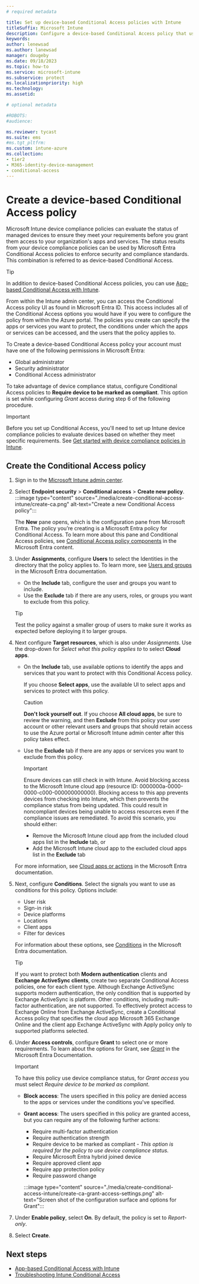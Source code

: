 ```yaml
---
# required metadata

title: Set up device-based Conditional Access policies with Intune
titleSuffix: Microsoft Intune
description: Configure a device-based Conditional Access policy that uses device status from a Microsoft Intune device compliance policies.
keywords:
author: lenewsad
ms.author: lanewsad
manager: dougeby
ms.date: 09/18/2023
ms.topic: how-to
ms.service: microsoft-intune
ms.subservice: protect
ms.localizationpriority: high
ms.technology:
ms.assetid: 

# optional metadata

#ROBOTS:
#audience:

ms.reviewer: tycast
ms.suite: ems
#ms.tgt_pltfrm:
ms.custom: intune-azure
ms.collection:
- tier2
- M365-identity-device-management
- conditional-access
---
```


# Create a device-based Conditional Access policy

Microsoft Intune device compliance policies can evaluate the status of managed devices to ensure they meet your requirements before you grant them access to your organization's apps and services. The status results from your device compliance policies can be used by Microsoft Entra Conditional Access policies to enforce security and compliance standards. This combination is referred to as device-based Conditional Access.

> [!TIP]
> In addition to device-based Conditional Access policies, you can use [App-based Conditional Access with Intune](app-based-conditional-access-intune.md).

From within the Intune admin center, you can access the Conditional Access policy UI as found in Microsoft Entra ID. This access includes all of the Conditional Access options you would have if you were to configure the policy from within the Azure portal. The policies you create can specify the apps or services you want to protect, the conditions under which the apps or services can be accessed, and the users that the policy applies to.

To Create a device-based Conditional Access policy your account must have one of the following permissions in Microsoft Entra:

- Global administrator
- Security administrator
- Conditional Access administrator

To take advantage of device compliance status, configure Conditional Access policies to **Require device to be marked as compliant**. This option is set while configuring *Grant* access during step 6 of the following procedure.

> [!IMPORTANT]
> Before you set up Conditional Access, you'll need to set up Intune device compliance policies to evaluate devices based on whether they meet specific requirements. See [Get started with device compliance policies in Intune](device-compliance-get-started.md).

## Create the Conditional Access policy

1. Sign in to the [Microsoft Intune admin center](https://go.microsoft.com/fwlink/?linkid=2109431).

2. Select **Endpoint security** > **Conditional access** > **Create new policy**.
:::image type="content" source="./media/create-conditional-access-intune/create-ca.png" alt-text="Create a new Conditional Access policy":::

   The **New** pane opens, which is the configuration pane from Microsoft Entra. The policy you’re creating is a Microsoft Entra policy for Conditional Access. To learn more about this pane and Conditional Access policies, see [Conditional Access policy components](/azure/active-directory/conditional-access/concept-conditional-access-policies) in the Microsoft Entra content.

3. Under **Assignments**, configure **Users** to select the Identities in the directory that the policy applies to. To learn more, see [Users and groups](/azure/active-directory/conditional-access/concept-conditional-access-users-groups) in the Microsoft Entra documentation.

   - On the **Include** tab, configure the user and groups you want to include.  
   - Use the **Exclude** tab if there are any users, roles, or groups you want to exclude from this policy.

   > [!TIP]
   > Test the policy against a smaller group of users to make sure it works as expected before deploying it to larger groups.

4. Next configure **Target resources**, which is also under *Assignments*. Use the drop-down for *Select what this policy applies to* to select **Cloud apps**.

   - On the **Include** tab, use available options to identify the apps and services that you want to protect with this Conditional Access policy.

     If you choose **Select apps**, use the available UI to select apps and services to protect with this policy.

     > [!CAUTION]
     > **Don't lock yourself out**. If you choose **All cloud apps**, be sure to review the warning, and then **Exclude** from this policy your user account or other relevant users and groups that should retain access to use the Azure portal or Microsoft Intune admin center after this policy takes effect.

   - Use the **Exclude** tab if there are any apps or services you want to exclude from this policy.
  
     > [!IMPORTANT]
     > Ensure devices can still check in with Intune. Avoid blocking access to the Microsoft Intune cloud app (resource ID: 0000000a-0000-0000-c000-000000000000). Blocking access to this app prevents devices from checking into Intune, which then prevents the compliance status from being updated. This could result in noncompliant devices being unable to access resources even if the compliance issues are remediated.  To avoid this scenario, you should either:   
     > - Remove the Microsoft Intune cloud app from the included cloud apps list in the **Include** tab, or   
     > - Add the Microsoft Intune cloud app to the excluded cloud apps list in the **Exclude** tab 

   For more information, see [Cloud apps or actions](/azure/active-directory/conditional-access/concept-conditional-access-cloud-apps) in the Microsoft Entra documentation.

5. Next, configure **Conditions**. Select the signals you want to use as conditions for this policy. Options include:

   - User risk
   - Sign-in risk
   - Device platforms
   - Locations
   - Client apps
   - Filter for devices

   For information about these options, see [Conditions](/azure/active-directory/conditional-access/concept-conditional-access-conditions) in the Microsoft Entra documentation.

   > [!TIP]
   > If you want to protect both **Modern authentication** clients and **Exchange ActiveSync clients**, create two separate Conditional Access policies, one for each client type. Although Exchange ActiveSync supports modern authentication, the only condition that is supported by Exchange ActiveSync is platform. Other conditions, including multi-factor authentication, are not supported. To effectively protect access to Exchange Online from Exchange ActiveSync, create a Conditional Access policy that specifies the cloud app Microsoft 365 Exchange Online and the client app Exchange ActiveSync with Apply policy only to supported platforms selected.

6. Under **Access controls**, configure **Grant** to select one or more requirements. To learn about the options for Grant, see [*Grant*](/azure/active-directory/conditional-access/concept-conditional-access-grant) in the Microsoft Entra Documentation.

   > [!IMPORTANT]
   >
   > To have this policy use device compliance status, for *Grant access* you must select *Require device to be marked as compliant*.

   - **Block access**: The users specified in this policy are denied access to the apps or services under the conditions you've specified.
   - **Grant access**: The users specified in this policy are granted access, but you can require any of the following further actions:
     - Require multi-factor authentication
     - Require authentication strength
     - Require device to be marked as compliant - *This option is required for the policy to use device compliance status.*
     - Require Microsoft Entra hybrid joined device
     - Require approved client app
     - Require app protection policy
     - Require password change

     :::image type="content" source="./media/create-conditional-access-intune/create-ca-grant-access-settings.png" alt-text="Screen shot of the configuration surface and options for Grant":::

7. Under **Enable policy**, select **On**. By default, the policy is set to *Report-only*.

8. Select **Create**.

## Next steps

- [App-based Conditional Access with Intune](app-based-conditional-access-intune.md)
- [Troubleshooting Intune Conditional Access](https://support.microsoft.com/help/4456106)

